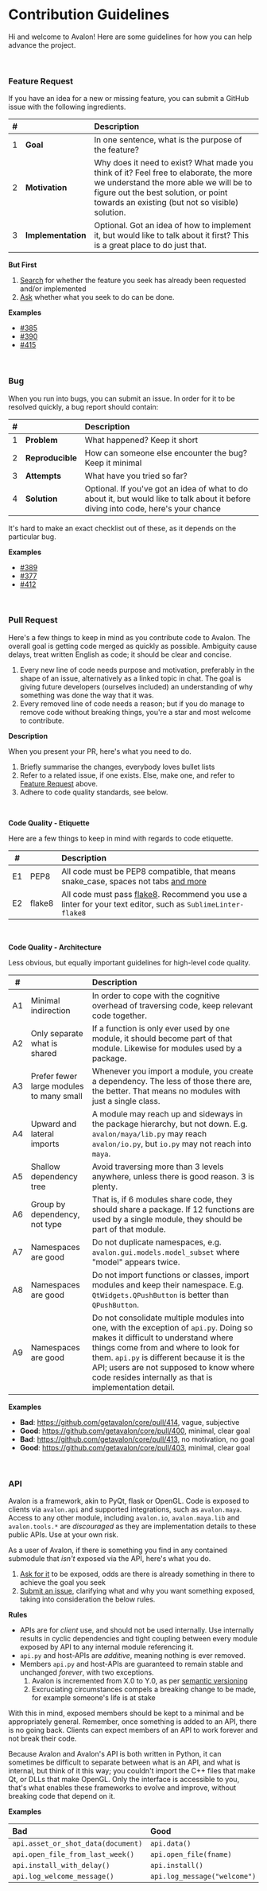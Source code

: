 # Contribution Guidelines

Hi and welcome to Avalon! Here are some guidelines for how you can help advance the project.

<br>

### Feature Request

If you have an idea for a new or missing feature, you can submit a GitHub issue with the following ingredients.

| # |          | Description
|--|:---------|:-
| 1 | **Goal** | In one sentence, what is the purpose of the feature?
| 2 | **Motivation** | Why does it need to exist? What made you think of it? Feel free to elaborate, the more we understand the more able we will be to figure out the best solution, or point towards an existing (but not so visible) solution.
| 3 | **Implementation** | Optional. Got an idea of how to implement it, but would like to talk about it first? This is a great place to do just that.

**But First**

1. [Search](https://github.com/getavalon/core/issues) for whether the feature you seek has already been requested and/or implemented
1. [Ask](https://gitter.im/getavalon/Lobby) whether what you seek to do can be done.

**Examples**

- [#385](https://github.com/getavalon/core/issues/385)
- [#390](https://github.com/getavalon/core/issues/390)
- [#415](https://github.com/getavalon/core/issues/415)

<br>

### Bug

When you run into bugs, you can submit an issue. In order for it to be resolved quickly, a bug report should contain:

| # |          | Description
|--|:---------|:-
| 1 | **Problem** | What happened? Keep it short
| 2 | **Reproducible** | How can someone else encounter the bug? Keep it minimal
| 3 | **Attempts** | What have you tried so far?
| 4 | **Solution** | Optional. If you've got an idea of what to do about it, but would like to talk about it before diving into code, here's your chance

It's hard to make an exact checklist out of these, as it depends on the particular bug. 

**Examples**

- [#389](https://github.com/getavalon/core/issues/389)
- [#377](https://github.com/getavalon/core/issues/377)
- [#412](https://github.com/getavalon/core/issues/412)

<br>

### Pull Request

Here's a few things to keep in mind as you contribute code to Avalon. The overall goal is getting code merged as quickly as possible. Ambiguity cause delays, treat written English as code; it should be clear and concise. 

1. Every new line of code needs purpose and motivation, preferably in the shape of an issue, alternatively as a linked topic in chat. The goal is giving future developers (ourselves included) an understanding of why something was done the way that it was.
1. Every removed line of code needs a reason; but if you do manage to remove code without breaking things, you're a star and most welcome to contribute.

**Description**

When you present your PR, here's what you need to do.

1. Briefly summarise the changes, everybody loves bullet lists
1. Refer to a related issue, if one exists. Else, make one, and refer to [Feature Request](#feature-request) above.
2. Adhere to code quality standards, see below.

<br>

**Code Quality - Etiquette**

Here are a few things to keep in mind with regards to code etiquette.

| # |          | Description
|--|:---------|:-
| E1 | PEP8 | All code must be PEP8 compatible, that means snake_case, spaces not tabs [and more](https://www.python.org/dev/peps/pep-0008/)
| E2 | flake8 | All code must pass [flake8](http://flake8.pycqa.org/en/latest/). Recommend you use a linter for your text editor, such as `SublimeLinter-flake8`

<br>

**Code Quality - Architecture**

Less obvious, but equally important guidelines for high-level code quality.

| # |          | Description
|--|:---------|:-
| A1 | Minimal indirection | In order to cope with the cognitive overhead of traversing code, keep relevant code together.
| A2 | Only separate what is shared | If a function is only ever used by one module, it should become part of that module. Likewise for modules used by a package.
| A3 | Prefer fewer large modules to many small | Whenever you import a module, you create a dependency. The less of those there are, the better. That means no modules with just a single class.
| A4 | Upward and lateral imports | A module may reach up and sideways in the package hierarchy, but not down. E.g. `avalon/maya/lib.py` may reach `avalon/io.py`, but `io.py` may not reach into `maya`.
| A5 | Shallow dependency tree | Avoid traversing more than 3 levels anywhere, unless there is good reason. 3 is plenty.
| A6 | Group by dependency, not type | That is, if 6 modules share code, they should share a package. If 12 functions are used by a single module, they should be part of that module.
| A7 | Namespaces are good | Do not duplicate namespaces, e.g. `avalon.gui.models.model_subset` where "model" appears twice.
| A8 | Namespaces are good | Do not import functions or classes, import modules and keep their namespace. E.g. `QtWidgets.QPushButton` is better than `QPushButton`.
| A9 | Namespaces are good | Do not consolidate multiple modules into one, with the exception of `api.py`. Doing so makes it difficult to understand where things come from and where to look for them. `api.py` is different because it is the API; users are not supposed to know where code resides internally as that is implementation detail.

**Examples**

- **Bad**: https://github.com/getavalon/core/pull/414, vague, subjective
- **Good**: https://github.com/getavalon/core/pull/400, minimal, clear goal
- **Bad**: https://github.com/getavalon/core/pull/413, no motivation, no goal
- **Good**: https://github.com/getavalon/core/pull/403, minimal, clear goal

<br>

### API

Avalon is a framework, akin to PyQt, flask or OpenGL. Code is exposed to clients via `avalon.api` and supported integrations, such as `avalon.maya`. Access to any other module, including `avalon.io`, `avalon.maya.lib` and `avalon.tools.*` are *discouraged* as they are implementation details to these public APIs. Use at your own risk.

As a user of Avalon, if there is something you find in any contained submodule that *isn't* exposed via the API, here's what you do.

1. [Ask for it](https://gitter.im/getavalon/Lobby) to be exposed, odds are there is already something in there to achieve the goal you seek
2. [Submit an issue](#feature-request), clarifying what and why you want something exposed, taking into consideration the below rules.

**Rules**

- APIs are for *client* use, and should not be used internally. Use internally results in cyclic dependencies and tight coupling between every module exposed by API to any internal module referencing it.
- `api.py` and host-APIs are *additive*, meaning nothing is ever removed.
- Members `api.py` and host-APIs are guaranteed to remain stable and unchanged *forever*, with two exceptions.
	1. Avalon is incremented from X.0 to Y.0, as per [semantic versioning](https://semver.org)
	2. Excruciating circumstances compels a breaking change to be made, for example someone's life is at stake

With this in mind, exposed members should be kept to a minimal and be appropriately general. Remember, once something is added to an API, there is no going back. Clients can expect members of an API to work forever and not break their code.

Because Avalon and Avalon's API is both written in Python, it can sometimes be difficult to separate between what is an API, and what is internal, but think of it this way; you couldn't import the C++ files that make Qt, or DLLs that make OpenGL. Only the interface is accessible to you, that's what enables these frameworks to evolve and improve, without breaking code that depend on it.

**Examples**

| Bad | Good
|:-----|:--------
| `api.asset_or_shot_data(document)` | `api.data()`
| `api.open_file_from_last_week()` | `api.open_file(fname)`
| `api.install_with_delay()` | `api.install()`
| `api.log_welcome_message()` | `api.log_message("welcome")`
